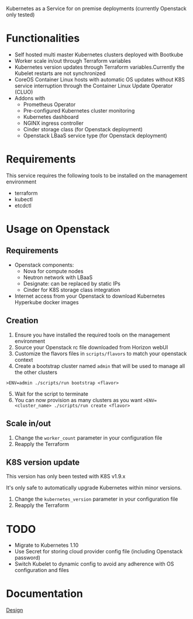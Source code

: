 Kubernetes as a Service for on premise deployments (currently Openstack only tested)

# Functionalities

* Self hosted multi master Kubernetes clusters deployed with Bootkube
* Worker scale in/out through Terraform variables
* Kubernetes version updates through Terraform variables.Currently the Kubelet restarts are not synchronized
* CoreOS Container Linux hosts with automatic OS updates without K8S service interruption through the Container Linux Update Operator (CLUO)
* Addons with
  * Prometheus Operator
  * Pre-configured Kubernetes cluster monitoring
  * Kubernetes dashboard
  * NGINX ingress controller
  * Cinder storage class (for Openstack deployment)
  * Openstack LBaaS service type (for Openstack deployment)

# Requirements

This service requires the following tools to be installed on the management environment
* terraform
* kubectl
* etcdctl


# Usage on Openstack

## Requirements

* Openstack components:
  * Nova for compute nodes
  * Neutron network with LBaaS
  * Designate: can be replaced by static IPs
  * Cinder for K8S storage class integration
* Internet access from your Openstack to download Kubernetes Hyperkube docker images


## Creation

1. Ensure you have installed the required tools on the management environment
1. Source your Openstack rc file downloaded from Horizon webUI
2. Customize the flavors files in `scripts/flavors` to match your openstack context
3. Create a bootstrap cluster named `admin` that will be used to manage all the other clusters

`>ENV=admin ./scripts/run bootstrap <flavor>`

5. Wait for the script to terminate
6. You can now provision as many clusters as you want
`>ENV=<cluster_name> ./scripts/run create <flavor>`


## Scale in/out

1. Change the `worker_count` parameter in your configuration file
2. Reapply the Terraform

## K8S version update

This version has only been tested with K8S v1.9.x

It's only safe to automatically upgrade Kubernetes within minor versions.

1. Change the `kubernetes_version` parameter in your configuration file
2. Reapply the Terraform

# TODO

* Migrate to Kubernetes 1.10
* Use Secret for storing cloud provider config file (including Openstack password)
* Switch Kubelet to dynamic config to avoid any adherence with OS configuration and files

# Documentation

[Design](./docs/Design.md)